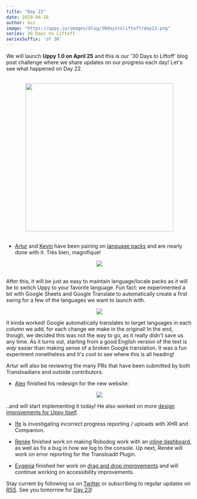 ```yaml
---
title: "Day 22"
date: 2019-04-16
author: kvz
image: "https://uppy.io/images/blog/30daystoliftoff/day22.png"
series: 30 Days to Liftoff
seriesSuffix: 'of 30'
---
```


We will launch **Uppy 1.0 on April 25** and this is our '30 Days to Liftoff' blog post challenge where we share updates on our progress each day! Let's see what happened on Day 22.

<center><br /><img width="400" src="/images/blog/30daystoliftoff/day22.png"><br /><br /></center>

<!--more-->

- [Artur](https://github.com/arturi) and [Kevin](https://github.com/kvz) have been pairing on [language packs](https://github.com/transloadit/uppy/pull/1443) and are nearly done with it. Très bien, magnifique!

<center><img src="/images/blog/30daystoliftoff/localetodos.png"><br/><br/></center>

After this, it will be just as easy to maintain language/locale packs as it will be to switch Uppy to your favorite language. Fun fact: we experimented a bit with Google Sheets and Google Translate to automatically create a first swing for a few of the languages we want to launch with.

<center><a rel="noreferrer noopener" target="_blank" href="/images/blog/30daystoliftoff/sheetstranslate.png"><img src="/images/blog/30daystoliftoff/sheetstranslate.png"></a></center>

It kinda worked! Google automatically translates to target languages in each column we add, for each change we make in the original! In the end, though, we decided this was not the way to go, as it really didn't save us any time. As it turns out, starting from a good English version of the text is _way_ easier than making sense of a broken Google translation. It was a fun experiment nonetheless and it's cool to see where this is all heading!

Artur will also be reviewing the many PRs that have been submitted by both Transloadians and outside contributors.

- [Alex](https://github.com/nqst) finished his redesign for the new website:

<center><a rel="noreferrer noopener" target="_blank" href="/images/blog/30daystoliftoff/webdesign2.png"><img src="/images/blog/30daystoliftoff/webdesign2.png"></a></center>

..and will start implementing it today! He also worked on more [design improvements for Uppy itself](https://github.com/transloadit/uppy/pull/1452).

- [Ife](https://github.com/ifedapoolarewaju) is investigating incorrect progress reporting / uploads with XHR and Companion.

- [Renée](https://github.com/goto-bus-stop) finished work on making Robodog work with an [inline dashboard](https://github.com/transloadit/uppy/pull/1450), as well as fix a bug in how we log to the console. Up next, Renée will work on error reporting for the Transloadit Plugin.

- [Evgenia](https://github.com/lakesare) finished her work on [drag and drop improvements](https://github.com/transloadit/uppy/pull/1440) and will continue working on accessibility improvements.


Stay current by following us on [Twitter](https://twitter.com/uppy_io) or subscribing to regular updates on [RSS](https://uppy.io/atom.xml). See you tomorrow for [Day 23](/blog/2019/04/liftoff-23/)!
